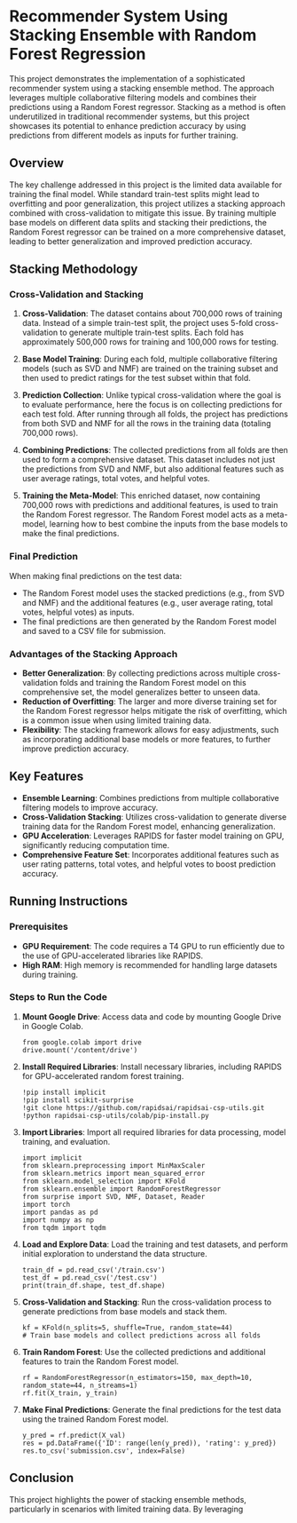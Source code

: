 # Recommender System Using Stacking Ensemble with Random Forest Regression

This project demonstrates the implementation of a sophisticated recommender system using a stacking ensemble method. The approach leverages multiple collaborative filtering models and combines their predictions using a Random Forest regressor. Stacking as a method is often underutilized in traditional recommender systems, but this project showcases its potential to enhance prediction accuracy by using predictions from different models as inputs for further training.

## Overview

The key challenge addressed in this project is the limited data available for training the final model. While standard train-test splits might lead to overfitting and poor generalization, this project utilizes a stacking approach combined with cross-validation to mitigate this issue. By training multiple base models on different data splits and stacking their predictions, the Random Forest regressor can be trained on a more comprehensive dataset, leading to better generalization and improved prediction accuracy.

## Stacking Methodology

### Cross-Validation and Stacking

1. **Cross-Validation**: The dataset contains about 700,000 rows of training data. Instead of a simple train-test split, the project uses 5-fold cross-validation to generate multiple train-test splits. Each fold has approximately 500,000 rows for training and 100,000 rows for testing.

2. **Base Model Training**: During each fold, multiple collaborative filtering models (such as SVD and NMF) are trained on the training subset and then used to predict ratings for the test subset within that fold.

3. **Prediction Collection**: Unlike typical cross-validation where the goal is to evaluate performance, here the focus is on collecting predictions for each test fold. After running through all folds, the project has predictions from both SVD and NMF for all the rows in the training data (totaling 700,000 rows).

4. **Combining Predictions**: The collected predictions from all folds are then used to form a comprehensive dataset. This dataset includes not just the predictions from SVD and NMF, but also additional features such as user average ratings, total votes, and helpful votes.

5. **Training the Meta-Model**: This enriched dataset, now containing 700,000 rows with predictions and additional features, is used to train the Random Forest regressor. The Random Forest model acts as a meta-model, learning how to best combine the inputs from the base models to make the final predictions.

### Final Prediction

When making final predictions on the test data:

- The Random Forest model uses the stacked predictions (e.g., from SVD and NMF) and the additional features (e.g., user average rating, total votes, helpful votes) as inputs.
- The final predictions are then generated by the Random Forest model and saved to a CSV file for submission.

### Advantages of the Stacking Approach

- **Better Generalization**: By collecting predictions across multiple cross-validation folds and training the Random Forest model on this comprehensive set, the model generalizes better to unseen data.
- **Reduction of Overfitting**: The larger and more diverse training set for the Random Forest regressor helps mitigate the risk of overfitting, which is a common issue when using limited training data.
- **Flexibility**: The stacking framework allows for easy adjustments, such as incorporating additional base models or more features, to further improve prediction accuracy.

## Key Features

- **Ensemble Learning**: Combines predictions from multiple collaborative filtering models to improve accuracy.
- **Cross-Validation Stacking**: Utilizes cross-validation to generate diverse training data for the Random Forest model, enhancing generalization.
- **GPU Acceleration**: Leverages RAPIDS for faster model training on GPU, significantly reducing computation time.
- **Comprehensive Feature Set**: Incorporates additional features such as user rating patterns, total votes, and helpful votes to boost prediction accuracy.

## Running Instructions

### Prerequisites

- **GPU Requirement**: The code requires a T4 GPU to run efficiently due to the use of GPU-accelerated libraries like RAPIDS.
- **High RAM**: High memory is recommended for handling large datasets during training.

### Steps to Run the Code

1. **Mount Google Drive**: Access data and code by mounting Google Drive in Google Colab.
   ```
   from google.colab import drive
   drive.mount('/content/drive')
   ```

2. **Install Required Libraries**: Install necessary libraries, including RAPIDS for GPU-accelerated random forest training.
   ```
   !pip install implicit
   !pip install scikit-surprise
   !git clone https://github.com/rapidsai/rapidsai-csp-utils.git
   !python rapidsai-csp-utils/colab/pip-install.py
   ```

3. **Import Libraries**: Import all required libraries for data processing, model training, and evaluation.
   ```
   import implicit
   from sklearn.preprocessing import MinMaxScaler
   from sklearn.metrics import mean_squared_error
   from sklearn.model_selection import KFold
   from sklearn.ensemble import RandomForestRegressor
   from surprise import SVD, NMF, Dataset, Reader
   import torch
   import pandas as pd
   import numpy as np
   from tqdm import tqdm
   ```

4. **Load and Explore Data**: Load the training and test datasets, and perform initial exploration to understand the data structure.
   ```
   train_df = pd.read_csv('/train.csv')
   test_df = pd.read_csv('/test.csv')
   print(train_df.shape, test_df.shape)
   ```

5. **Cross-Validation and Stacking**: Run the cross-validation process to generate predictions from base models and stack them.
   ```
   kf = KFold(n_splits=5, shuffle=True, random_state=44)
   # Train base models and collect predictions across all folds
   ```

6. **Train Random Forest**: Use the collected predictions and additional features to train the Random Forest model.
   ```
   rf = RandomForestRegressor(n_estimators=150, max_depth=10, random_state=44, n_streams=1)
   rf.fit(X_train, y_train)
   ```

7. **Make Final Predictions**: Generate the final predictions for the test data using the trained Random Forest model.
   ```
   y_pred = rf.predict(X_val)
   res = pd.DataFrame({'ID': range(len(y_pred)), 'rating': y_pred})
   res.to_csv('submission.csv', index=False)
   ```

## Conclusion

This project highlights the power of stacking ensemble methods, particularly in scenarios with limited training data. By leveraging
